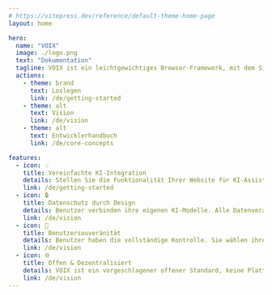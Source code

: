 ```yaml
---
# https://vitepress.dev/reference/default-theme-home-page
layout: home

hero:
  name: "VOIX"
  image: ./logo.png
  text: "Dokumentation"
  tagline: VOIX ist ein leichtgewichtiges Browser-Framework, mit dem Sie KI-Assistenten zu jeder Website hinzufügen können, nur mit HTML. Sie definieren Werkzeuge mit <code>&lt;tool&gt;</code>-Tags und stellen den Zustand mit <code>&lt;context&gt;</code> bereit, und die VOIX Chrome-Erweiterung wandelt diese in strukturierte API-Aufrufe um, die der Assistent verwenden kann – ohne Ihr Layout, Ihre Stile oder Ihren Datenschutz zu beeinträchtigen.
  actions:
    - theme: brand
      text: Loslegen
      link: /de/getting-started
    - theme: alt
      text: Vision
      link: /de/vision
    - theme: alt
      text: Entwicklerhandbuch
      link: /de/core-concepts

features:
  - icon: 💡
    title: Vereinfachte KI-Integration
    details: Stellen Sie die Funktionalität Ihrer Website für KI-Assistenten mit einfachen HTML-Tags bereit. Keine Backend-Änderungen, keine komplexen SDKs und keine API-Wartung.
    link: /de/getting-started
  - icon: 🔒
    title: Datenschutz durch Design
    details: Benutzer verbinden ihre eigenen KI-Modelle. Alle Datenverarbeitung und der Gesprächsverlauf bleiben privat im Browser des Benutzers und berühren niemals die Server der Website.
    link: /de/vision
  - icon: 👑
    title: Benutzersouveränität
    details: Benutzer haben die vollständige Kontrolle. Sie wählen ihren KI-Anbieter (OpenAI, Anthropic, lokale Modelle), ihre Benutzeroberfläche und wie sie mit Ihrer Website interagieren.
    link: /de/vision
  - icon: 🌐
    title: Offen & Dezentralisiert
    details: VOIX ist ein vorgeschlagener offener Standard, keine Plattform. Dies fördert ein wettbewerbsfähiges Ökosystem von Benutzeragenten und verhindert eine Herstellerbindung für Entwickler und Benutzer.
    link: /de/vision
---
```


